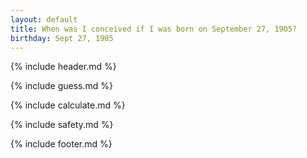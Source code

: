```yaml
---
layout: default
title: When was I conceived if I was born on September 27, 1905?
birthday: Sept 27, 1905
---
```


{% include header.md %}

{% include guess.md %}

{% include calculate.md %}

{% include safety.md %}

{% include footer.md %}



